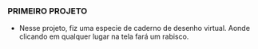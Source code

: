 ### PRIMEIRO PROJETO
- Nesse projeto, fiz uma especie de caderno de desenho virtual. Aonde clicando em qualquer lugar na tela fará um rabisco.
